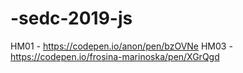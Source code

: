 # -sedc-2019-js

HM01 - https://codepen.io/anon/pen/bzOVNe
HM03 - https://codepen.io/frosina-marinoska/pen/XGrQgd
